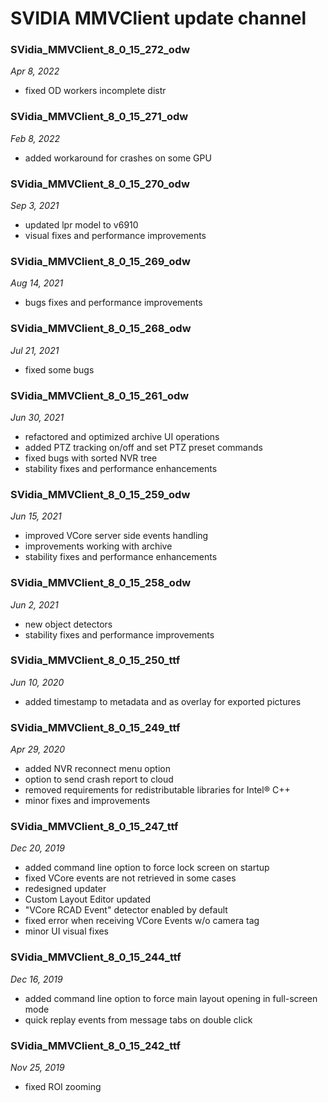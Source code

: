 # SVIDIA MMVClient update channel

### SVidia_MMVClient_8_0_15_272_odw
*Apr 8, 2022*
- fixed OD workers incomplete distr 

### SVidia_MMVClient_8_0_15_271_odw
*Feb 8, 2022*
- added workaround for crashes on some GPU 

### SVidia_MMVClient_8_0_15_270_odw
*Sep 3, 2021*
- updated lpr model to v6910
- visual fixes and performance improvements

### SVidia_MMVClient_8_0_15_269_odw
*Aug 14, 2021*
- bugs fixes and performance improvements

### SVidia_MMVClient_8_0_15_268_odw
*Jul 21, 2021*
- fixed some bugs

### SVidia_MMVClient_8_0_15_261_odw
*Jun 30, 2021*
- refactored and optimized archive UI operations
- added PTZ tracking on/off and set PTZ preset commands
- fixed bugs with sorted NVR tree
- stability fixes and performance enhancements

### SVidia_MMVClient_8_0_15_259_odw
*Jun 15, 2021*
- improved VCore server side events handling
- improvements working with archive
- stability fixes and performance enhancements 

### SVidia_MMVClient_8_0_15_258_odw
*Jun 2, 2021*
- new object detectors
- stability fixes and performance improvements

### SVidia_MMVClient_8_0_15_250_ttf
*Jun 10, 2020*
- added timestamp to metadata and as overlay for exported pictures

### SVidia_MMVClient_8_0_15_249_ttf
*Apr 29, 2020*
- added NVR reconnect menu option
- option to send crash report to cloud
- removed requirements for redistributable libraries for Intel® C++
- minor fixes and improvements

### SVidia_MMVClient_8_0_15_247_ttf
*Dec 20, 2019*
- added command line option to force lock screen on startup
- fixed VCore events are not retrieved in some cases
- redesigned updater
- Custom Layout Editor updated
- "VCore RCAD Event" detector enabled by default
- fixed error when receiving VCore Events w/o camera tag
- minor UI visual fixes

### SVidia_MMVClient_8_0_15_244_ttf
*Dec 16, 2019*
- added command line option to force main layout opening in full-screen mode
- quick replay events from message tabs on double click

### SVidia_MMVClient_8_0_15_242_ttf
*Nov 25, 2019*
- fixed ROI zooming

